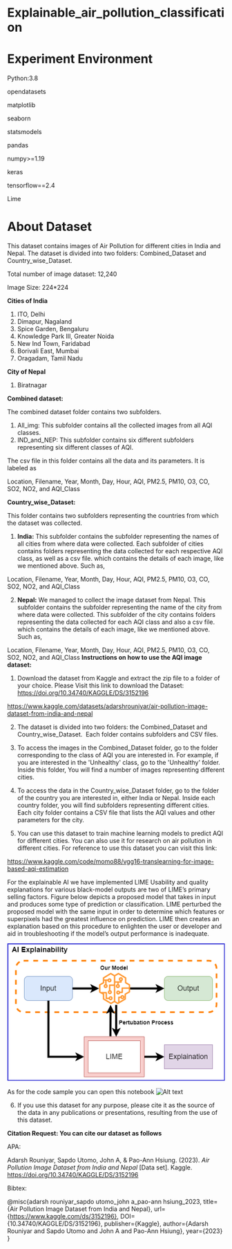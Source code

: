 # Explainable_air_pollution_classification
Experiment Environment
=
<p>Python:3.8</p>
<p>opendatasets</p>
<p>matplotlib</p>
<p>seaborn</p>
<p>statsmodels</p>
<p>pandas</p>
<p>numpy>=1.19</p>
<p>keras</p>
<p>tensorflow==2.4</p>
<p>Lime</p>

About Dataset
=
<p>This dataset contains images of Air Pollution for different cities in India and Nepal. The dataset is divided into two folders: Combined_Dataset and Country_wise_Dataset.</p>
<p>Total number of image dataset: 12,240 </p>
<p>Image Size: 224*224 </p>

**Cities of India**

1. ITO, Delhi
2. Dimapur, Nagaland
3. Spice Garden, Bengaluru
4. Knowledge  Park III, Greater Noida
5. New Ind Town, Faridabad
6. Borivali East, Mumbai
7. Oragadam, Tamil Nadu

**City of Nepal**
1. Biratnagar


**Combined dataset:**

The combined dataset folder contains two subfolders.
1. All_img: This subfolder contains all the collected images from all AQI classes.
2. IND_and_NEP: This subfolder contains six different subfolders representing six different classes of AQI.

The csv file in this folder contains all the data and its parameters.
It is labeled as

Location, Filename, Year, Month, Day, Hour, AQI, PM2.5, PM10, O3, CO, SO2, NO2, and AQI_Class

**Country_wise_Dataset:**

This folder contains two subfolders representing the countries from which the dataset was collected.

1. **India:**
This subfolder contains the subfolder representing the names of all cities from where data were collected.
Each subfolder of cities contains folders representing the data collected for each respective AQI class, as well as a csv file.
which contains the details of each image, like we mentioned above.
Such as,

Location, Filename, Year, Month, Day, Hour, AQI, PM2.5, PM10, O3, CO, SO2, NO2, and AQI_Class


2. **Nepal:**
We managed to collect the image dataset from Nepal.
This subfolder contains the subfolder representing the name of the city from where data were collected.
This subfolder of the city contains folders representing the data collected for each AQI class and also a csv file.
which contains the details of each image, like we mentioned above.
Such as,

Location, Filename, Year, Month, Day, Hour, AQI, PM2.5, PM10, O3, CO, SO2, NO2, and AQI_Class
****Instructions on how to use the AQI image dataset:****

1. Download the dataset from Kaggle and extract the zip file to a folder of your choice. Please Visit this link to download the Dataset:
https://doi.org/10.34740/KAGGLE/DS/3152196

https://www.kaggle.com/datasets/adarshrouniyar/air-pollution-image-dataset-from-india-and-nepal

2. The dataset is divided into two folders: the Combined_Dataset and Country_wise_Dataset. 
Each folder contains subfolders and CSV files.

3. To access the images in the Combined_Dataset folder, go to the folder corresponding to the class of AQI you are interested in.
For example, if you are interested in the 'Unhealthy' class, go to the 'Unhealthy' folder. Inside this folder,
You will find a number of images representing different cities.

4. To access the data in the Country_wise_Dataset folder, go to the folder of the country you are interested in, either India or Nepal.
Inside each country folder, you will find subfolders representing different cities.
Each city folder contains a CSV file that lists the AQI values and other parameters for the city.

5. You can use this dataset to train machine learning models to predict AQI for different cities.
You can also use it for research on air pollution in different cities. For reference to use this dataset you can visit this link: 

https://www.kaggle.com/code/momo88/vgg16-translearning-for-image-based-aqi-estimation

For the explainable AI we have implemented LIME Usability and quality explanations for various black-model outputs are two of LIME’s primary selling factors. Figure below depicts a proposed model that takes in input and produces some type of prediction or classification. LIME perturbed the proposed model with the same input in order to determine which features or superpixels had the greatest influence on prediction. LIME then creates an explanation based on this procedure to enlighten the user or developer and aid in troubleshooting if the model’s output performance is inadequate.

![Sample Image](figures/LIME.png)

As for the code sample you can open this notebook ![Alt text](AIX_LIME.ipynb)

6. If you use this dataset for any purpose, please cite it as the source of the data in any publications or presentations,
resulting from the use of this dataset.

**Citation Request: You can cite our dataset as follows**

APA:

Adarsh Rouniyar, Sapdo Utomo, John A, &amp; Pao-Ann Hsiung. (2023). <i>Air Pollution Image Dataset from India and Nepal</i> [Data set]. Kaggle. https://doi.org/10.34740/KAGGLE/DS/3152196

Bibtex:

 @misc{adarsh rouniyar_sapdo utomo_john a_pao-ann hsiung_2023,
	title={Air Pollution Image Dataset from India and Nepal},
	url={https://www.kaggle.com/ds/3152196},
	DOI={10.34740/KAGGLE/DS/3152196},
	publisher={Kaggle},
	author={Adarsh Rouniyar and Sapdo Utomo and John A and Pao-Ann Hsiung},
	year={2023}
}

